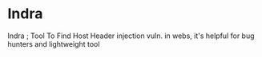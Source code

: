 # Indra
Indra ; Tool To Find Host Header injection vuln. in webs, it's helpful for bug hunters and lightweight tool 
